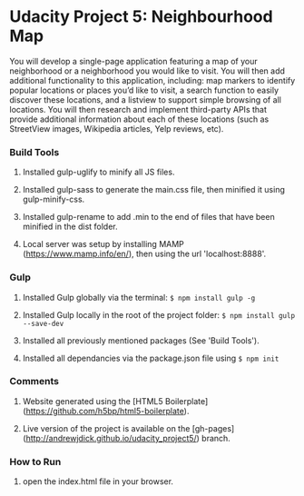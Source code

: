 # Udacity Project 5: Neighbourhood Map

You will develop a single-page application featuring a map of your neighborhood or a neighborhood you would like to visit. You will then add additional functionality to this application, including: map markers to identify popular locations or places you’d like to visit, a search function to easily discover these locations, and a listview to support simple browsing of all locations. You will then research and implement third-party APIs that provide additional information about each of these locations (such as StreetView images, Wikipedia articles, Yelp reviews, etc).


### Build Tools 

1. Installed gulp-uglify to minify all JS files.

2. Installed gulp-sass to generate the main.css file, then minified it using gulp-minify-css.

3. Installed gulp-rename to add .min to the end of files that have been minified in the dist folder.

3. Local server was setup by installing MAMP (https://www.mamp.info/en/), then using the url 'localhost:8888'.



### Gulp

1. Installed Gulp globally via the terminal: `$ npm install gulp -g`

2. Installed Gulp locally in the root of the project folder: `$ npm install gulp --save-dev`

3. Installed all previously mentioned packages (See 'Build Tools').  

4. Installed all dependancies via the package.json file using `$ npm init`



### Comments  

1. Website generated using the [HTML5 Boilerplate] (https://github.com/h5bp/html5-boilerplate).

2. Live version of the project is available on the [gh-pages] (http://andrewjdick.github.io/udacity_project5/) branch. 



### How to Run

1. open the index.html file in your browser.